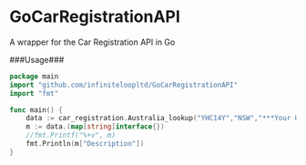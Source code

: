 # GoCarRegistrationAPI
A wrapper for the Car Registration API in Go

###Usage###
```go
package main
import "github.com/infiniteloopltd/GoCarRegistrationAPI"
import "fmt"

func main() {  
    data := car_registration.Australia_lookup("YHC14Y","NSW","***Your Username***","***Your Password***")
    m := data.(map[string]interface{})
    //fmt.Printf("%+v", m)
    fmt.Println(m["Description"])
}
```
